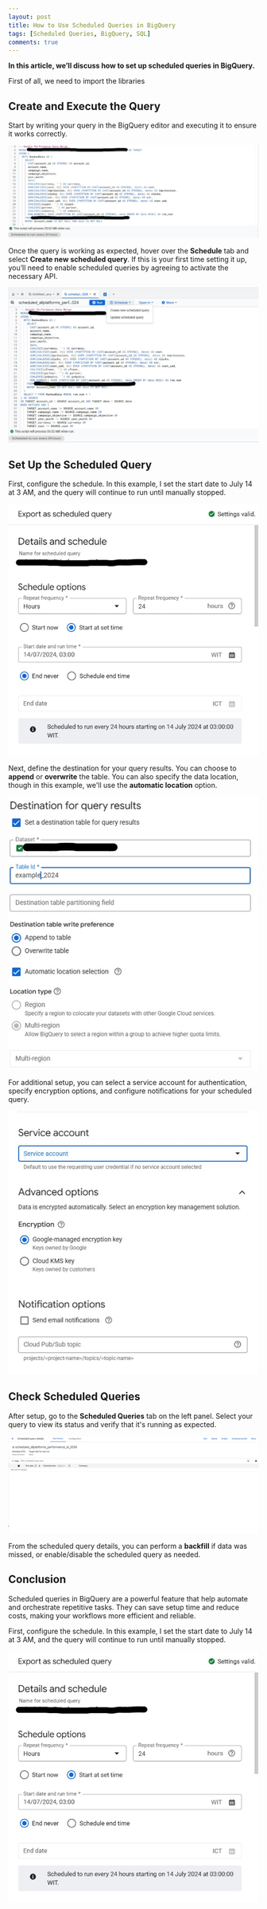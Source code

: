 ```yaml
---
layout: post
title: How to Use Scheduled Queries in BigQuery
tags: [Scheduled Queries, BigQuery, SQL]
comments: true
---
```


**In this article, we’ll discuss how to set up scheduled queries in BigQuery.**

First of all, we need to import the libraries

## Create and Execute the Query

Start by writing your query in the BigQuery editor and executing it to ensure it works correctly.

![ScheduledBQ_Part1](https://github.com/alvianpratama00/portfolio/blob/master/assets/img/ScheduledBQ_Part1.png?raw=true)

Once the query is working as expected, hover over the **Schedule** tab and select **Create new scheduled query**. If this is your first time setting it up, you’ll need to enable scheduled queries by agreeing to activate the necessary API.

![ScheduledBQ_Part2](https://github.com/alvianpratama00/portfolio/blob/master/assets/img/ScheduledBQ_Part2.png?raw=true)

## Set Up the Scheduled Query

First, configure the schedule. In this example, I set the start date to July 14 at 3 AM, and the query will continue to run until manually stopped.

![ScheduledBQ_Part3](https://github.com/alvianpratama00/portfolio/blob/master/assets/img/ScheduledBQ_Part3.png?raw=true)

Next, define the destination for your query results. You can choose to **append** or **overwrite** the table. You can also specify the data location, though in this example, we'll use the **automatic location** option.

![ScheduledBQ_Part4](https://github.com/alvianpratama00/portfolio/blob/master/assets/img/ScheduledBQ_Part4.png?raw=true)

For additional setup, you can select a service account for authentication, specify encryption options, and configure notifications for your scheduled query.

![ScheduledBQ_Part5](https://github.com/alvianpratama00/portfolio/blob/master/assets/img/ScheduledBQ_Part5.png?raw=true)

## Check Scheduled Queries

After setup, go to the **Scheduled Queries** tab on the left panel. Select your query to view its status and verify that it's running as expected.

![ScheduledBQ_Part6](https://github.com/alvianpratama00/portfolio/blob/master/assets/img/ScheduledBQ_Part6.png?raw=true)

From the scheduled query details, you can perform a **backfill** if data was missed, or enable/disable the scheduled query as needed.

## Conclusion

Scheduled queries in BigQuery are a powerful feature that help automate and orchestrate repetitive tasks. They can save setup time and reduce costs, making your workflows more efficient and reliable.

First, configure the schedule. In this example, I set the start date to July 14 at 3 AM, and the query will continue to run until manually stopped.

![ScheduledBQ_Part3](https://github.com/alvianpratama00/portfolio/blob/master/assets/img/ScheduledBQ_Part3.png?raw=true)

